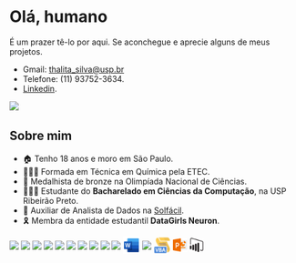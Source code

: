 

<h1> Olá, humano </h1>

<p> É um prazer tê-lo por aqui. Se aconchegue e aprecie alguns de meus projetos. </p>

- Gmail: thalita_silva@usp.br
- Telefone: (11) 93752-3634.
- <a href="https://www.linkedin.com/in/thalita-alves-da-silva-b55a251b6/">Linkedin</a>.
  
<div>
  <a href = "https://github.com/ThalitaRibeirao" > </a>
  <img height="150em" src="https://github-readme-stats.vercel.app/api/top-langs/?username=ThalitaRibeirao&layout=compact&langs_count=7&theme=dark"/>
</div>


<h2>Sobre mim </h2>

- 🏠 Tenho 18 anos e moro em São Paulo.
- 👩🏽‍🔬 Formada em Técnica em Química pela ETEC.
- 🥉 Medalhista de bronze na Olimpíada Nacional de Ciências.
- 👩🏽‍💻 Estudante do <b>Bacharelado em Ciências da Computação</b>, na USP Ribeirão Preto.
- 📝 Auxiliar de Analista de Dados na <a href="https://landing.solfacil.com.br/">Solfácil</a>. 
- 🎗 Membra da entidade estudantil <b>DataGirls Neuron</b>.

<div style = "display: inline_block">
  <!-- Unity //-->
  <img align = "center" height = "30" widht = "30" src="https://cdn.jsdelivr.net/gh/devicons/devicon/icons/unity/unity-original.svg">
  

  <!-- Vs Code //-->
  <img align = "center" height = "30" widht = "30" src="https://cdn.jsdelivr.net/gh/devicons/devicon/icons/vscode/vscode-original.svg" />
  
  <!-- Git //-->
  <img align = "center" height = "30" widht = "30" src="https://cdn.jsdelivr.net/gh/devicons/devicon/icons/git/git-original.svg" />
  
  <!-- C //-->
  <img align = "center" height = "30" widht = "30" src="https://cdn.jsdelivr.net/gh/devicons/devicon/icons/c/c-original.svg" />
  
  <!-- C++ //-->
  <img align = "center" height = "30" widht = "30" src="https://cdn.jsdelivr.net/gh/devicons/devicon/icons/cplusplus/cplusplus-original.svg" />
  
  <!-- C# //-->
  <img align = "center" height = "30" widht = "30" src="https://cdn.jsdelivr.net/gh/devicons/devicon/icons/csharp/csharp-original.svg" />
  
  <!-- Java //-->
  <img align = "center" height = "30" widht = "30" src="https://cdn.jsdelivr.net/gh/devicons/devicon/icons/java/java-original.svg" />
  
  <!-- Python //-->
  <img align = "center" height = "30" widht = "30" src="https://cdn.jsdelivr.net/gh/devicons/devicon/icons/python/python-original.svg" />
  
  <!-- HTML //-->
  <img align = "center" height = "30" widht = "30" src="https://cdn.jsdelivr.net/gh/devicons/devicon/icons/html5/html5-original.svg" />
  
  <!-- Java Script //-->
  <img align = "center" height = "30" widht = "30" src="https://cdn.jsdelivr.net/gh/devicons/devicon/icons/javascript/javascript-original.svg" />
  
  <!-- Word //-->
  <img align = "center" height = "30" widht = "30" src="https://github.com/ThalitaRibeirao/Assets/blob/main/Perfil/file_type_word_icon_130070%20(1).png" />
  
  <!-- Excel //-->
  <img align = "center" height = "25" widht = "25" src="https://github.com/ThalitaRibeirao/Assets/blob/main/Perfil/Microsoft_Office_Excel_(2019%E2%80%93present).svg.png" />
    
  <!-- VBA //-->
  <img align = "center" height = "30" widht = "30" src="https://github.com/ThalitaRibeirao/Assets/blob/main/Perfil/4665930.png" />
    
  <!-- Power Point //-->
  <img align = "center" height = "25" widht = "25" src="https://github.com/ThalitaRibeirao/Assets/blob/main/Perfil/732224.png" />
  
  <!-- Power BI //-->
  <img align = "center" height = "25" widht = "25" src="https://github.com/ThalitaRibeirao/Assets/blob/main/Perfil/PBI.png" />

</div>
<br> 



 




